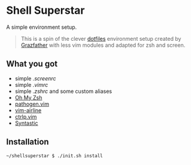 # Shell Superstar

A simple environment setup.

>This is a spin of the clever [dotfiles](https://github.com/Grazfather/dotfiles) environment setup created by [Grazfather](https://github.com/Grazfather) with less vim modules and adapted for zsh and screen.

## What you got
* simple _.screenrc_
* simple _.vimrc_
* simple _.zshrc_ and some custom aliases
* [Oh My Zsh](https://github.com/robbyrussell/oh-my-zsh)
* [pathogen.vim](https://github.com/tpope/vim-pathogen.git)
* [vim-airline](https://github.com/bling/vim-airline.git)
* [ctrlp.vim](https://github.com/ctrlpvim/ctrlp.vim.git)
* [Syntastic](https://github.com/scrooloose/syntastic.git)

## Installation

````
~/shellsuperstar $ ./init.sh install
````
